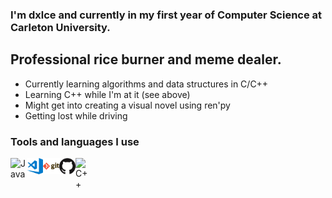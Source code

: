 ### I'm dxlce and currently in my first year of Computer Science at Carleton University.

## Professional rice burner and meme dealer. 
- Currently learning algorithms and data structures in C/C++
- Learning C++ while I'm at it (see above)
- Might get into creating a visual novel using ren'py
- Getting lost while driving 

### Tools and languages I use
<img align="left" alt="Java" width="26px" src="https://icon-library.com/images/java-icon-image/java-icon-image-0.jpg" />
<img align="left" alt="Visual Studio Code" width="26px" src="https://raw.githubusercontent.com/github/explore/80688e429a7d4ef2fca1e82350fe8e3517d3494d/topics/visual-studio-code/visual-studio-code.png" />
<img align="left" alt="Git" width="26px" src="https://raw.githubusercontent.com/github/explore/80688e429a7d4ef2fca1e82350fe8e3517d3494d/topics/git/git.png" />
<img align="left" alt="GitHub" width="26px" src="https://raw.githubusercontent.com/github/explore/78df643247d429f6cc873026c0622819ad797942/topics/github/github.png" />
<img align="left" alt="C++" width="26px" src="https://raw.githubusercontent.com/isocpp/logos/master/cpp_logo.png" />
